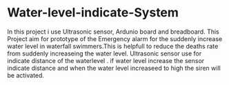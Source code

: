# Water-level-indicate-System

In this project i use Ultrasonic sensor, Ardunio board and breadboard. This Project aim for prototype of the Emergency alarm for the
suddenly increase water level in waterfall swimmers.This  is helpfull to reduce the deaths rate from suddenly increaseing the water level.
Ultrasonic sensor use for indicate distance of the waterlevel . if water level increase the sensor indicate distance and when the water level increaseed to high
the siren will be activated.
